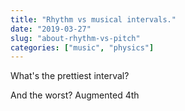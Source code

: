 ```yaml
---
title: "Rhythm vs musical intervals."
date: "2019-03-27"
slug: "about-rhythm-vs-pitch"
categories: ["music", "physics"]
---
```


What's the prettiest interval?

And the worst? Augmented 4th
